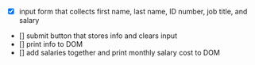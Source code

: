 * [x] input form that collects first name, last name, ID number, job title, and salary
* [] submit button that stores info and clears input
* [] print info to DOM
* [] add salaries together and print monthly salary cost to DOM
